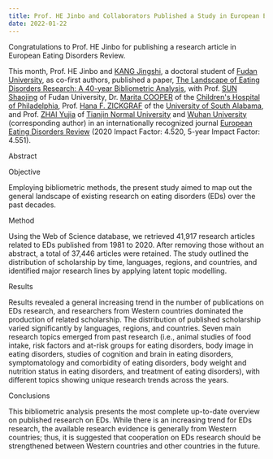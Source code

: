 ```yaml
---
title: Prof. HE Jinbo and Collaborators Published a Study in European Eating Disorders Review, an Internationally Recognized Journal 
date: 2022-01-22
---
```


Congratulations to Prof. HE Jinbo for publishing a research article in European Eating Disorders Review.

<!--more-->

This month, Prof. HE Jinbo and [KANG Jingshi](https://www.researchgate.net/profile/Jingshi-Kang), a doctoral student of [Fudan University](https://www.fudan.edu.cn/en/), as co-first authors, published a paper, [The Landscape of Eating Disorders Research: A 40-year Bibliometric Analysis](https://doi.org/10.1002/erv.2884), with Prof. [SUN Shaojing](https://scholar.google.com/citations?user=uSkq5S4AAAAJ&hl=en) of Fudan University, Dr. [Marita COOPER](https://scholar.google.com/citations?user=h89Zf4sAAAAJ&hl=en) of the [Children's Hospital of Philadelphia](https://www.chop.edu/), Prof. [Hana F. ZICKGRAF](https://scholar.google.com/citations?user=skgAevwAAAAJ&hl=en&inst=17164888368768973094&oi=sra) of the [University of South Alabama](https://www.southalabama.edu/), and Prof. [ZHAI Yujia](https://scholar.google.com/citations?hl=en&user=mhRRliAAAAAJ&view_op=list_works&sortby=pubdate) of [Tianjin Normal University](http://www.tjnu.edu.cn/#) and [Wuhan University](https://en.whu.edu.cn/) (corresponding author) in an internationally recognized journal [European Eating Disorders Review](https://onlinelibrary.wiley.com/journal/10990968) (2020 Impact Factor: 4.520, 5-year Impact Factor: 4.551).

Abstract

Objective

Employing bibliometric methods, the present study aimed to map out the general landscape of existing research on eating disorders (EDs) over the past decades.

Method

Using the Web of Science database, we retrieved 41,917 research articles related to EDs published from 1981 to 2020. After removing those without an abstract, a total of 37,446 articles were retained. The study outlined the distribution of scholarship by time, languages, regions, and countries, and identified major research lines by applying latent topic modelling.

Results

Results revealed a general increasing trend in the number of publications on EDs research, and researchers from Western countries dominated the production of related scholarship. The distribution of published scholarship varied significantly by languages, regions, and countries. Seven main research topics emerged from past research (i.e., animal studies of food intake, risk factors and at-risk groups for eating disorders, body image in eating disorders, studies of cognition and brain in eating disorders, symptomatology and comorbidity of eating disorders, body weight and nutrition status in eating disorders, and treatment of eating disorders), with different topics showing unique research trends across the years.

Conclusions

This bibliometric analysis presents the most complete up-to-date overview on published research on EDs. While there is an increasing trend for EDs research, the available research evidence is generally from Western countries; thus, it is suggested that cooperation on EDs research should be strengthened between Western countries and other countries in the future.
